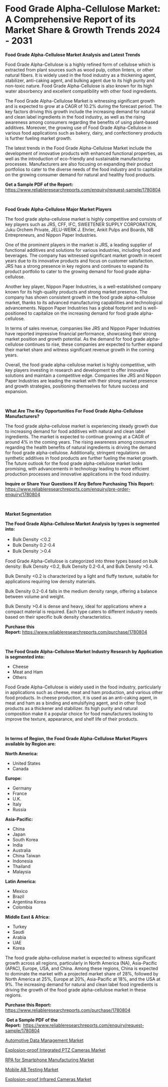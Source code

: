 <p><h1>Food Grade Alpha-Cellulose Market: A Comprehensive Report of its Market Share & Growth Trends 2024 - 2031</h1></p><p><strong>Food Grade Alpha-Cellulose Market Analysis and Latest Trends</strong></p>
<p><p>Food Grade Alpha-Cellulose is a highly refined form of cellulose which is extracted from plant sources such as wood pulp, cotton linters, or other natural fibers. It is widely used in the food industry as a thickening agent, stabilizer, anti-caking agent, and bulking agent due to its high purity and non-toxic nature. Food Grade Alpha-Cellulose is also known for its high water absorbency and excellent compatibility with other food ingredients.</p><p>The Food Grade Alpha-Cellulose Market is witnessing significant growth and is expected to grow at a CAGR of 10.2% during the forecast period. The key factors driving this growth include the increasing demand for natural and clean label ingredients in the food industry, as well as the rising awareness among consumers regarding the benefits of using plant-based additives. Moreover, the growing use of Food Grade Alpha-Cellulose in various food applications such as bakery, dairy, and confectionery products is further fueling market growth.</p><p>The latest trends in the Food Grade Alpha-Cellulose Market include the development of innovative products with enhanced functional properties, as well as the introduction of eco-friendly and sustainable manufacturing processes. Manufacturers are also focusing on expanding their product portfolios to cater to the diverse needs of the food industry and to capitalize on the growing consumer demand for natural and healthy food products.</p></p>
<p><strong>Get a Sample PDF of the Report:&nbsp;</strong> <a href="https://www.reliableresearchreports.com/enquiry/request-sample/1780804">https://www.reliableresearchreports.com/enquiry/request-sample/1780804</a></p>
<p>&nbsp;</p>
<p><strong>Food Grade Alpha-Cellulose Major Market Players</strong></p>
<p><p>The food grade alpha-cellulose market is highly competitive and consists of key players such as JRS, CFF, IFC, SWEETENER SUPPLY CORPORATION, Juku Orchem Private, JELU-WERK J. Ehrler, Ankit Pulps and Boards, NB Entrepreneurs, and Nippon Paper Industries. </p><p>One of the prominent players in the market is JRS, a leading supplier of functional additives and solutions for various industries, including food and beverages. The company has witnessed significant market growth in recent years due to its innovative products and focus on customer satisfaction. JRS has a strong presence in key regions and continues to expand its product portfolio to cater to the growing demand for food grade alpha-cellulose.</p><p>Another key player, Nippon Paper Industries, is a well-established company known for its high-quality products and strong market presence. The company has shown consistent growth in the food grade alpha-cellulose market, thanks to its advanced manufacturing capabilities and technological advancements. Nippon Paper Industries has a global footprint and is well-positioned to capitalize on the increasing demand for food grade alpha-cellulose.</p><p>In terms of sales revenue, companies like JRS and Nippon Paper Industries have reported impressive financial performance, showcasing their strong market position and growth potential. As the demand for food grade alpha-cellulose continues to rise, these companies are expected to further expand their market share and witness significant revenue growth in the coming years.</p><p>Overall, the food grade alpha-cellulose market is highly competitive, with key players investing in research and development to offer innovative solutions and maintain a competitive edge. Companies like JRS and Nippon Paper Industries are leading the market with their strong market presence and growth strategies, positioning themselves for future success and expansion.</p></p>
<p>&nbsp;</p>
<p><strong>What Are The Key Opportunities For Food Grade Alpha-Cellulose Manufacturers?</strong></p>
<p><p>The food grade alpha-cellulose market is experiencing steady growth due to increasing demand for food additives with natural and clean label ingredients. The market is expected to continue growing at a CAGR of around 4% in the coming years. The rising awareness among consumers regarding the health benefits of natural ingredients is driving the demand for food grade alpha-cellulose. Additionally, stringent regulations on synthetic additives in food products are further fueling the market growth. The future outlook for the food grade alpha-cellulose market looks promising, with advancements in technology leading to more efficient production processes and innovative applications in the food industry.</p></p>
<p><strong>Inquire or Share Your Questions If Any Before Purchasing This Report:</strong> <a href="https://www.reliableresearchreports.com/enquiry/pre-order-enquiry/1780804">https://www.reliableresearchreports.com/enquiry/pre-order-enquiry/1780804</a></p>
<p>&nbsp;</p>
<p><strong>Market Segmentation</strong></p>
<p><strong>The Food Grade Alpha-Cellulose Market Analysis by types is segmented into:</strong></p>
<p><ul><li>Bulk Density ＜0.2</li><li>Bulk Density 0.2-0.4</li><li>Bulk Density ＞0.4</li></ul></p>
<p><p>Food Grade Alpha-Cellulose is categorized into three types based on bulk density: Bulk Density <0.2, Bulk Density 0.2-0.4, and Bulk Density >0.4. </p><p>Bulk Density <0.2 is characterized by a light and fluffy texture, suitable for applications requiring low density materials. </p><p>Bulk Density 0.2-0.4 falls in the medium density range, offering a balance between volume and weight. </p><p>Bulk Density >0.4 is dense and heavy, ideal for applications where a compact material is required. Each type caters to different industry needs based on their specific bulk density characteristics.</p></p>
<p><strong>Purchase this Report:&nbsp;</strong><a href="https://www.reliableresearchreports.com/purchase/1780804">https://www.reliableresearchreports.com/purchase/1780804</a></p>
<p>&nbsp;</p>
<p><strong>The Food Grade Alpha-Cellulose Market Industry Research by Application is segmented into:</strong></p>
<p><ul><li>Cheese</li><li>Meat and Ham</li><li>Others</li></ul></p>
<p><p>Food Grade Alpha-Cellulose is widely used in the food industry, particularly in applications such as cheese, meat and ham production, and various other food products. In cheese production, it is used as an anti-caking agent, in meat and ham as a binding and emulsifying agent, and in other food products as a thickener and stabilizer. Its high purity and natural composition make it a popular choice for food manufacturers looking to improve the texture, appearance, and shelf life of their products.</p></p>
<p>&nbsp;</p>
<p><strong>In terms of Region, the Food Grade Alpha-Cellulose Market Players available by Region are:</strong></p>
<p>
    <p> <strong> North America: </strong>
        <ul>
            <li>United States</li>
            <li>Canada</li>
        </ul>
        </p> 
    <p> <strong> Europe: </strong>
        <ul>
            <li>Germany</li>
            <li>France</li>
            <li>U.K.</li>
            <li>Italy</li>
            <li>Russia</li>
        </ul>
        </p> 
    <p> <strong> Asia-Pacific: </strong>
        <ul>
            <li>China</li>
            <li>Japan</li>
            <li>South Korea</li>
            <li>India</li>
            <li>Australia</li>
            <li>China Taiwan</li>
            <li>Indonesia</li>
            <li>Thailand</li>
            <li>Malaysia</li>
        </ul>
        </p> 
    <p> <strong> Latin America: </strong>
        <ul>
            <li>Mexico</li>
            <li>Brazil</li>
            <li>Argentina Korea</li>
            <li>Colombia</li>
        </ul>
        </p> 
    <p> <strong> Middle East & Africa: </strong>
        <ul>
            <li>Turkey</li>
            <li>Saudi</li>
            <li>Arabia</li>
            <li>UAE</li>
            <li>Korea</li>
        </ul>
    </p>
    </p>
<p><p>The food grade alpha-cellulose market is expected to witness significant growth across all regions, particularly in North America (NA), Asia-Pacific (APAC), Europe, USA, and China. Among these regions, China is expected to dominate the market with a projected market share of 28%, followed by North America at 25%, Europe at 20%, Asia-Pacific at 18%, and the USA at 9%. The increasing demand for natural and clean label food ingredients is driving the growth of the food grade alpha-cellulose market in these regions.</p></p>
<p><strong>Purchase this Report: </strong><a href="https://www.reliableresearchreports.com/purchase/1780804">https://www.reliableresearchreports.com/purchase/1780804</a></p>
<p>&nbsp;<strong>Get a Sample PDF of the Report:&nbsp;&nbsp;</strong><a href="https://www.reliableresearchreports.com/enquiry/request-sample/1780804">https://www.reliableresearchreports.com/enquiry/request-sample/1780804</a></p>
<p><strong></strong></p>
<p><p><a href="https://medium.com/@scotpurdy654/automotive-data-management-market-insight-market-trends-growth-forecasted-from-2024-to-2031-3d7d96b485b4">Automotive Data Management Market</a></p><p><a href="https://github.com/markusgodoy/Market-Research-Report-List-2/blob/main/explosion-proof-integrated-ptz-cameras-market.md">Explosion-proof Integrated PTZ Cameras Market</a></p><p><a href="https://medium.com/@scotpurdy654/decoding-rpa-for-smartphone-manufacturing-market-metrics-market-share-trends-and-growth-patterns-fbbfa7673be0">RPA for Smartphone Manufacturing Market</a></p><p><a href="https://medium.com/@scotpurdy654/mobile-ab-testing-market-size-reveals-the-best-marketing-channels-in-global-industry-56951755d216">Mobile AB Testing Market</a></p><p><a href="https://github.com/luckyshygirl/Market-Research-Report-List-3/blob/main/explosion-proof-infrared-cameras-market.md">Explosion-proof Infrared Cameras Market</a></p></p>